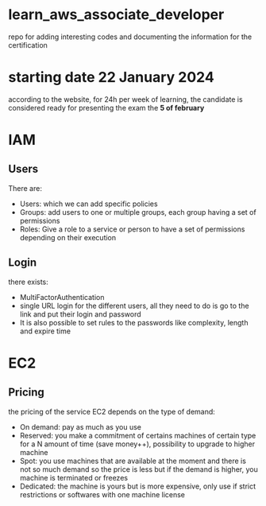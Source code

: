 # learn_aws_associate_developer
repo for adding interesting codes and documenting the information for the certification

# starting date 22 January 2024
according to the website, for 24h per week of learning, the candidate is considered ready for presenting the exam the **5 of february**

# IAM

## Users
There are:
 - Users: which we can add specific policies
 - Groups: add users to one or multiple groups, each group having a set of permissions
 - Roles: Give a role to a service or person to have a set of permissions depending on their execution

 ## Login
 there exists:
 - MultiFactorAuthentication
 - single URL login for the different users, all they need to do is go to the link and put their login and password
 - It is also possible to set rules to the passwords like complexity, length and expire time

 # EC2

 ## Pricing
 the pricing of the service EC2 depends on the type of demand:
 - On demand: pay as much as you use
 - Reserved: you make a commitment of certains machines of certain type for a N amount of time (save money++), possibility to upgrade to higher machine
 - Spot: you use machines that are available at the moment and there is not so much demand so the price is less but if the demand is higher, you machine is terminated or freezes
 - Dedicated: the machine is yours but is more expensive, only use if strict restrictions or softwares with one machine license 

 